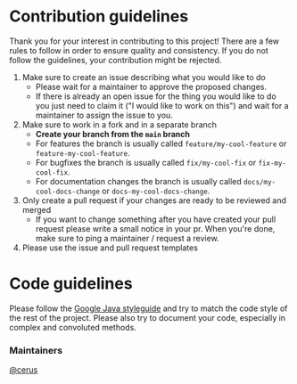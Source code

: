 # Contribution guidelines

Thank you for your interest in contributing to this project! There are a few rules to follow in order to ensure quality and consistency. If you do not follow the
guidelines, your contribution might be rejected.

1. Make sure to create an issue describing what you would like to do
    - Please wait for a maintainer to approve the proposed changes.
    - If there is already an open issue for the thing you would like to do you just need to claim it ("I would like to work on this") and wait for a
      maintainer to assign the issue to you.
2. Make sure to work in a fork and in a separate branch
    - **Create your branch from the `main` branch**
    - For features the branch is usually called `feature/my-cool-feature` or `feature-my-cool-feature`.
    - For bugfixes the branch is usually called `fix/my-cool-fix` or `fix-my-cool-fix`.
    - For documentation changes the branch is usually called `docs/my-cool-docs-change` or `docs-my-cool-docs-change`.
3. Only create a pull request if your changes are ready to be reviewed and merged
    - If you want to change something after you have created your pull request please write a small notice in your pr. When you're done, make sure to
      ping a maintainer / request a review.
4. Please use the issue and pull request templates

# Code guidelines

Please follow the [Google Java styleguide](https://google.github.io/styleguide/javaguide.html) and try to match the code style of the rest of the
project. Please also try to document your code, especially in complex and convoluted methods.

### Maintainers

[@cerus](https://github.com/cerus)